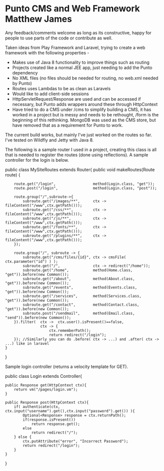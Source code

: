 Punto CMS and Web Framework
Matthew James
===========================

Any feedback/comments welcome as long as its constructive, happy for people to use parts of the code or contribute as well.

Taken ideas from Play Framework and Laravel, trying to create a web framework with the following properties -
- Makes use of Java 8 functionality to improve things such as routing
- Projects created like a normal JEE app, just needing to add the Punto dependency
- No XML files (no files should be needed for routing, no web.xml needed by Punto)
- Routes uses Lambdas to be as clean as Laravels
- Would like to add client-side sessions
- HttpServletRequest/Response are used and can be accessed if necessary, but Punto adds wrappers around these through HttpContext
- Have tried to do a CMS under /cms to simplify building a CMS, it has worked in a project but is messy and needs to be rethought, /form is the beginning of this rethinking.
  MongoDB was used as the CMS store, but have removed that as a requirement for Punto to work.

The current build works, but mainly I've just worked on the routes so far.
I've tested on Wildfly and Jetty with Java 8.

The following is a sample router I used in a project, creating this class is all that is needed to register the routes (done using reflections).
A sample controller for the login is below.


public class MySiteRoutes extends Router{
	public void makeRoutes(Route route) {

		route.get("/login", 		        method(Login.class, "get"));
		route.post("/login", 		        method(Login.class, "post"));

        route.group("/",subroute->{
            subroute.get("/images/**", 	    ctx -> fileContent("/www",ctx.getPath()));
            subroute.get("/css/**", 		ctx -> fileContent("/www",ctx.getPath()));
            subroute.get("/js/**", 		    ctx -> fileContent("/www",ctx.getPath()));
            subroute.get("/fonts/**", 		ctx -> fileContent("/www",ctx.getPath()));
            subroute.get("/plugins/**",     ctx -> fileContent("/www",ctx.getPath()));
        });

		route.group("/", subroute -> {
            subroute.get("/cms/files/{id}", ctx -> cmsFile( ctx.parameter("id") ) );
			subroute.get("/", 				ctx -> redirect("/home"));
			subroute.get("/home", 			method(Home.class, "get")).before(new Common());
			subroute.get("/about", 			method(About.class, "get")).before(new Common());
			subroute.get("/events", 		method(Events.class, "get")).before(new Common());
			subroute.get("/services", 		method(Services.class, "get")).before(new Common());
			subroute.get("/contact", 		method(Contact.class, "get")).before(new Common());
            subroute.post("/sendmail", 	    method(Email.class, "send")).before(new Common());
        }).filter(	ctx -> 	ctx.user().isPresent()==false,
					ctx -> {
						ctx.rememberPath();
						return redirect("/login");
		}); //Similarly you can do .before( ctx -> ...) and .after( ctx -> ...) like in laravel
	}
}

Sample login controller (returns a velocity template for GET).

public class Login extends Controller{

	public Response get(HttpContext ctx){
		return vm("/pages/login.vm");
	}

	public Response post(HttpContext ctx){
		if( authenticate(ctx, ctx.input("username").get(),ctx.input("password").get()) ){
			Optional<Response> response = ctx.returnPath();
			if(response.isPresent())
				return response.get();
			else
				return redirect("/");
		} else {
			ctx.putAttribute("error", "Incorrect Password");
			return redirect("/login");
		}
	}
}
